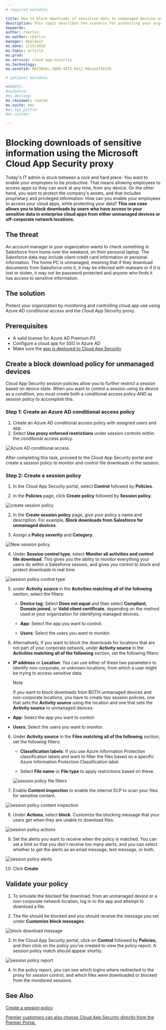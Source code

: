```yaml
---
# required metadata

title: How to block downloads of sensitive data to unmanaged devices using Cloud App Security proxy| Microsoft Docs
description: This topic describes the scenario for protecting your organization against downloads of sensitive data by unmanaged devicesusing Azure AD proxy capabilities.
keywords:
author: rkarlin
ms.author: rkarlin
manager: mbaldwin
ms.date: 1/15/2018
ms.topic: article
ms.prod:
ms.service: cloud-app-security
ms.technology:
ms.assetid: 06238ebc-2088-4372-9412-96cceaf3b145

# optional metadata

#ROBOTS:
#audience:
#ms.devlang:
ms.reviewer: reutam
ms.suite: ems
#ms.tgt_pltfrm:
#ms.custom:

---
```


# Blocking downloads of sensitive information using the Microsoft Cloud App Security proxy


Today's IT admin is stuck between a rock and hard place: You want to enable your employees to be productive. That means allowing employees to access apps so they can work at any time, from any device. On the other hand, you want to protect the company's assets, and that includes proprietary and privileged information. How can you enable your employees to access your cloud apps, while protecting your data? **This use case allows you to block downloads by users who have access to your sensitive data in enterprise cloud apps from either unmanaged devices or off-corporate network locations.**


## The threat
An account manager in your organization wants to check something in Salesforce from home over the weekend, on their personal laptop. The Salesforce data may include client credit card information or personal information. The home PC is unmanaged, meaning that if they download documents from Salesforce onto it, it may be infected with malware or if it is lost or stolen, it may not be password protected and anyone who finds it has access to sensitive information. 

## The solution
Protect your organization by monitoring and controlling cloud app use using Azure AD conditional access and the Cloud App Security proxy.  

## Prerequisites

- A valid license for Azure AD Premium P2
- Configure a cloud app for SSO in Azure AD  
- Make sure the [app is deployed to Cloud App Security](proxy-deployment-aad.md)

## Create a block download policy for unmanaged devices  

Cloud App Security session policies allow you to further restrict a session based on device state. When you want to control a session using its device as a condition, you must create both a conditional access policy AND as session policy to accomplish this.  

### Step 1: Create an Azure AD conditional access policy

1. Create an Azure AD conditional access policy with assigned users and app.
2. Select **Use proxy enforced restrictions** under session controls within the conditional access policy.   

 ![Azure AD conditional access](./media/proxy-deploy-restrictions-aad.png)

After completing this task, proceed to the Cloud App Security portal and create a session policy to monitor and control file downloads in the session.

### Step 2: Create a session policy

1. In the Cloud App Security portal, select **Control** followed by **Policies**. 

2. In the **Policies** page, click **Create policy** followed by **Session policy**.
 
 ![create session policy](./media/create-session-policy.png)

2. In the **Create session policy** page, give your policy a name and description. For example, **Block downloads from Salesforce for unmanaged devices**.

3. Assign a **Policy severity** and **Category**.

 ![New session policy](./media/new-session-policy.png)

4. Under **Session control type**, select **Monitor all activities and control file download**. This gives you the ability to monitor everything your users do within a Salesforce session, and gives you control to block and protect downloads in real time.

 ![session policy control type](./media/session-policy-control-type.png)

5.  under **Activity source** in the **Activities matching all of the following** section, select the filters: 
    
    - **Device tag**: Select **Does not equal** and then select **Compliant**,  **Domain joined**, or **Valid client certificate**, depending on the method used in your organization for identifying managed devices. 
    
    - **App**: Select the app you want to control.  

    - **Users**: Select the users you want to monitor.  
    
7. Alternatively, if you want to block the downloads for locations that are not part of your corporate network, under **Activity source** in the **Activities matching all of the following** section, set the following filters: 

  - **IP address** or **Location**: You can use either of these two parameters to identify non-corporate, or unknown locations, from which a user might be trying to access sensitive data.

     > [!NOTE]
     > If you want to block downloads from BOTH unmanaged devices and non-corporate locations, you have to create two session policies, one that sets the **Activity source** using the location and one that sets the **Activity source** to unmanaged devices.
 
   - **App**: Select the app you want to control.    
   
   - **Users**: Select the users you want to monitor.  

6. Under **Activity source** in the **Files matching all of the following** section, set the following filters: 
   
    - **Classification labels**: If you use Azure Information Protection classification labels and want to filter the files based on a specific Azure Information Protection Classification label.
   
    - Select **File name** or **File type** to apply restrictions based on these.
 
     ![session policy file filters](./media/session-policy-file-filters.png)

7. Enable **Content inspection** to enable the internal DLP to scan your files for sensitive content. 

 ![session policy content inspection](./media/session-policy-content-inspection.png)

8. Under **Actions**, select **block**. Customize the blocking message that your users get when they are unable to download files.  

 ![session policy actions](./media/session-policy-actions.png)

9. Set the alerts you want to receive when the policy is matched. You can set a limit so that you don't receive too many alerts, and you can select whether to get the alerts as an email message, text message, or both.

 ![session policy alerts](./media/session-policy-alert.png)


10. Click **Create**  
 

## Validate your policy 

1. To simulate the blocked file download, from an unmanaged device or a non-corporate network location, log in to the app and attempt to download a file. 

2. The file should be blocked and you should receive the message you set under **Customize block messages**. 

  ![block download message](./media/block-download-message.png)

3. In the Cloud App Security portal, click on **Control** followed by **Policies**, and then click on the policy you’ve created to view the policy report. A session policy match should appear shortly. 
 
  ![session policy report](./media/session-policy-report.png)

4. In the policy report, you can see which logins where redirected to the proxy for session control, and which files were downloaded or blocked from the monitored sessions.




## See Also  
[Create a session policy](session-policy-aad.md)   

[Premier customers can also choose Cloud App Security directly from the Premier Portal.](https://premier.microsoft.com/)  
  
  